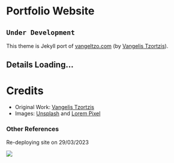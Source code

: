 # Portfolio Website

## `Under Development `

This theme is Jekyll port of [vangeltzo.com](http://vangeltzo.com/) (by [Vangelis Tzortzis](https://github.com/srekoble)).

## Details Loading...

# Credits

- Original Work: [Vangelis Tzortzis](https://github.com/srekoble)
- Images: [Unsplash](https://unsplash.com/) and [Lorem Pixel](http://lorempixel.com)

### Other References

Re-deploying site on 29/03/2023

[![](https://visitcount.itsvg.in/api?id=ameera&label=Profile%20Visits&color=3&icon=5&pretty=true)](https://visitcount.itsvg.in)
